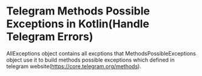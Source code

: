 # Telegram Methods Possible Exceptions in Kotlin(Handle Telegram Errors)
AllExceptions object contains all excptions that MethodsPossibleExceptions object use it to build methods possible exceptions 
which defined in telegram website(https://core.telegram.org/methods).
